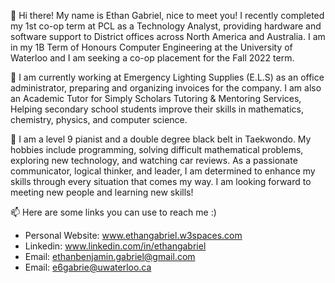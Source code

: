 👋 Hi there! My name is Ethan Gabriel, nice to meet you! I recently completed my 1st co-op term at PCL as a Technology Analyst, providing hardware and software support to District offices across North America and Australia. I am in my 1B Term of Honours Computer Engineering at the University of Waterloo and I am seeking a co-op placement for the Fall 2022 term. 

👀 I am currently working at Emergency Lighting Supplies (E.L.S) as an office administrator, preparing and organizing 
invoices for the company. I am also an Academic Tutor for Simply Scholars Tutoring & Mentoring Services, Helping secondary 
school students improve their skills in mathematics, chemistry, physics, and computer science. 

🌱 I am a level 9 pianist and a double degree black belt in Taekwondo. My hobbies include programming, solving difficult mathematical 
problems, exploring new technology, and watching car reviews. As a passionate communicator, logical thinker, and leader, I am determined 
to enhance my skills through every situation that comes my way. I am looking forward to meeting new people and learning new skills!

📫 Here are some links you can use to reach me :)
- Personal Website: www.ethangabriel.w3spaces.com 
- Linkedin: www.linkedin.com/in/ethangabriel 
- Email: ethanbenjamin.gabriel@gmail.com 
- Email: e6gabrie@uwaterloo.ca

<!---
Ethan-Gabriel/Ethan-Gabriel is a ✨ special ✨ repository because its `README.md` (this file) appears on your GitHub profile.
You can click the Preview link to take a look at your changes.
--->
